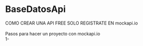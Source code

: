 # BaseDatosApi
COMO CREAR UNA API FREE SOLO REGISTRATE EN mockapi.io
<br></br>
Pasos para hacer un proyecto con mockapi.io
<br>
1-
